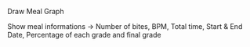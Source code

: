 Draw Meal Graph

Show meal informations
-> Number of bites, BPM, Total time, Start & End Date, Percentage of each grade and final grade
